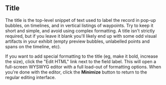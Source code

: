 ## Title

The title is the top-level snippet of text used to label the record in pop-up bubbles, on timelines, and in vertical listings of waypoints. Try to keep it short and simple, and avoid using complex formatting. A title isn't strictly required, but if you leave it blank you'll likely end up with some odd visual artifacts in your exhibit (empty preview bubbles, unlabelled points and spans on the timeline, etc).

If you want to add special formatting to the title (eg, make it bold, increase the size), click the "Edit HTML" link next to the field label. This will open a full-screen WYSWYG editor with a full load-out of formatting options. When you're done with the editor, click the **Minimize** button to return to the regular editing interface.
